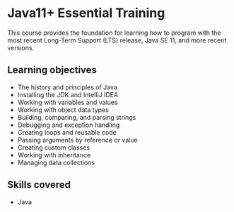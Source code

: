 # Java11+ Essential Training

This course provides the foundation for learning how to program with the most
recent Long-Term Support (LTS) release, Java SE 11, and more recent versions. 

## Learning objectives
- The history and principles of Java
- Installing the JDK and IntelliJ IDEA
- Working with variables and values
- Working with object data types
- Building, comparing, and parsing strings
- Debugging and exception handling
- Creating loops and reusable code
- Passing arguments by reference or value
- Creating custom classes
- Working with inheritance
- Managing data collections

## Skills covered
- Java

